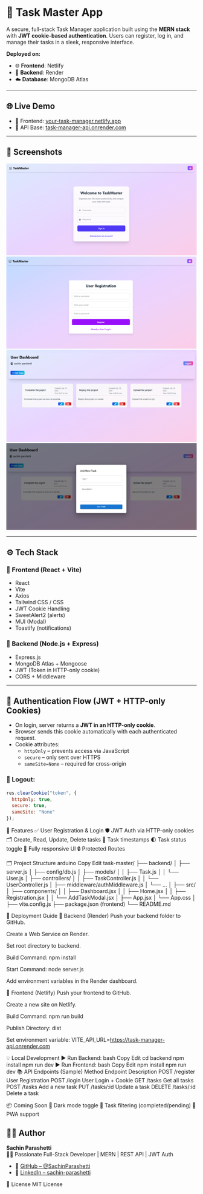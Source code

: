 # 🧠 Task Master App

A secure, full-stack Task Manager application built using the **MERN stack** with **JWT cookie-based authentication**. Users can register, log in, and manage their tasks in a sleek, responsive interface.

**Deployed on:**
- 🌐 **Frontend**: Netlify  
- 🔗 **Backend**: Render  
- ☁️ **Database**: MongoDB Atlas

---

## 🌐 Live Demo

- 🔸 Frontend: [your-task-manager.netlify.app](https://taskmanagersapp.netlify.app)  
- 🔸 API Base: [task-manager-api.onrender.com](https://task-master-l124.onrender.com)


---

## 📸 Screenshots

![Login-page](login.png)  
![Register-page](registration.png)  
![User-Dashboard](user-dashboard.png)  
![Add-Task](add-task.png)

---

## ⚙️ Tech Stack

### 🔹 Frontend (React + Vite)
- React
- Vite
- Axios
- Tailwind CSS / CSS
- JWT Cookie Handling
- SweetAlert2 (alerts)
- MUI (Modal)
- Toastify (notifications)

### 🔹 Backend (Node.js + Express)
- Express.js
- MongoDB Atlas + Mongoose
- JWT (Token in HTTP-only cookie)
- CORS + Middleware

---

## 🔐 Authentication Flow (JWT + HTTP-only Cookies)

- On login, server returns a **JWT in an HTTP-only cookie**.
- Browser sends this cookie automatically with each authenticated request.
- Cookie attributes:
  - `httpOnly` – prevents access via JavaScript
  - `secure` – only sent over HTTPS
  - `sameSite=None` – required for cross-origin

### 🧹 Logout:
```js
res.clearCookie("token", {
  httpOnly: true,
  secure: true,
  sameSite: "None"
});
```
🧭 Features
✅ User Registration & Login
🛡 JWT Auth via HTTP-only cookies
🗂 Create, Read, Update, Delete tasks
📆 Task timestamps
🌓 Task status toggle
📱 Fully responsive UI
🔒 Protected Routes

🗂 Project Structure
arduino
Copy
Edit
task-master/
├── backend/
│   ├── server.js
│   ├── config/db.js
│   ├── models/
│   │   ├── Task.js
│   │   └── User.js
│   ├── controllers/
│   │   ├── TaskController.js
│   │   └── UserController.js
│   ├── middleware/authMiddleware.js
│   └── ...
│
├── src/
│   ├── components/
│   │   ├── Dashboard.jsx
│   │   ├── Home.jsx
│   │   ├── Registration.jsx
│   │   └── AddTaskModal.jsx
│   ├── App.jsx
│   └── App.css
│
├── vite.config.js
├── package.json (frontend)
└── README.md

🚀 Deployment Guide
🔸 Backend (Render)
Push your backend folder to GitHub.

Create a Web Service on Render.

Set root directory to backend.

Build Command: npm install

Start Command: node server.js

Add environment variables in the Render dashboard.

🔸 Frontend (Netlify)
Push your frontend to GitHub.

Create a new site on Netlify.

Build Command: npm run build

Publish Directory: dist

Set environment variable: VITE_API_URL=https://task-manager-api.onrender.com

💡 Local Development
▶️ Run Backend:
bash
Copy
Edit
cd backend
npm install
npm run dev
▶️ Run Frontend:
bash
Copy
Edit
npm install
npm run dev
📚 API Endpoints (Sample)
Method	Endpoint	Description
POST	/register	User Registration
POST	/login	User Login + Cookie
GET	/tasks	Get all tasks
POST	/tasks	Add a new task
PUT	/tasks/:id	Update a task
DELETE	/tasks/:id	Delete a task

📦 Coming Soon
🎨 Dark mode toggle
📂 Task filtering (completed/pending)
📲 PWA support

## 🙋‍♂️ Author  
**Sachin Parashetti**  
🧑‍💻 Passionate Full-Stack  Developer | MERN | REST API | JWT Auth  

- 📎 [GitHub – @SachinParashetti](https://github.com/SachinParashetti)  
- 📎 [LinkedIn – sachin-parashetti](https://www.linkedin.com/in/sachin-parashetti-99b255259/)


📜 License
MIT License
